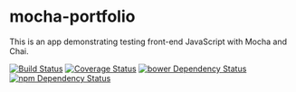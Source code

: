 # mocha-portfolio
This is an app demonstrating testing front-end JavaScript with Mocha and Chai.


[![Build Status](https://travis-ci.org/erlandsona/mocha-portfolio.svg?branch=master)](https://travis-ci.org/erlandsona/mocha-portfolio)
[![Coverage Status](https://coveralls.io/repos/erlandsona/mocha-portfolio/badge.svg)](https://coveralls.io/r/erlandsona/mocha-portfolio)
[![bower Dependency Status](https://www.versioneye.com/user/projects/54d8df73c1bbbd5f820000d5/badge.svg?style=flat)](https://www.versioneye.com/user/projects/54d8df73c1bbbd5f820000d5)
[![npm Dependency Status](https://www.versioneye.com/user/projects/54d8df60c1bbbda013000019/badge.svg?style=flat)](https://www.versioneye.com/user/projects/54d8df60c1bbbda013000019)
